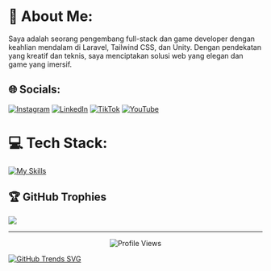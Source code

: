 # 💫 About Me:
Saya adalah seorang pengembang full-stack dan game developer dengan keahlian mendalam di Laravel, Tailwind CSS, dan Unity. Dengan pendekatan yang kreatif dan teknis, saya menciptakan solusi web yang elegan dan game yang imersif.


## 🌐 Socials:
[![Instagram](https://img.shields.io/badge/Instagram-%23E4405F.svg?logo=Instagram&logoColor=white)](https://instagram.com/_hndikaputra) [![LinkedIn](https://img.shields.io/badge/LinkedIn-%230077B5.svg?logo=linkedin&logoColor=white)](https://linkedin.com/in/Handika%20Putra) [![TikTok](https://img.shields.io/badge/TikTok-%23000000.svg?logo=TikTok&logoColor=white)](https://tiktok.com/@_nestleu) [![YouTube](https://img.shields.io/badge/YouTube-%23FF0000.svg?logo=YouTube&logoColor=white)](https://youtube.com/@incoders) 

# 💻 Tech Stack:
[![My Skills](https://skillicons.dev/icons?i=js,gitlab,laravel,vue,unity,postman,php,kali,tailwind,ai)](https://skillicons.dev)

## 🏆 GitHub Trophies
![](https://github-profile-trophy.vercel.app/?username=handikaputr&theme=radical&no-frame=false&no-bg=true&margin-w=4)

---
<div align="center">
  <img src="https://komarev.com/ghpvc/?username=handikaputr&color=blueviolet" alt="Profile Views" />
</div>

[![GitHub Trends SVG](https://api.githubtrends.io/user/svg/handikaputr/langs)](https://githubtrends.io)
<!-- Proudly created with GPRM ( https://gprm.itsvg.in ) -->
